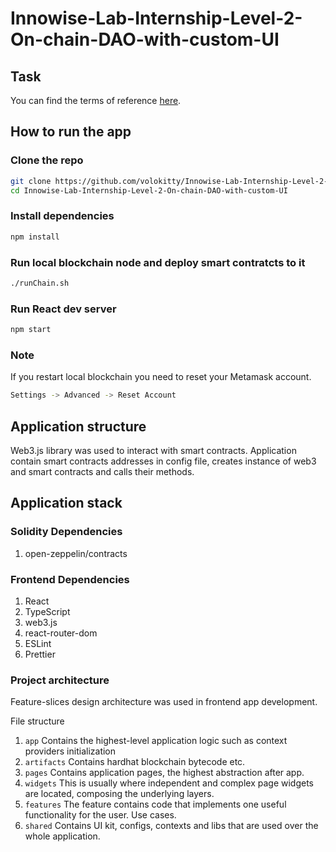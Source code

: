 # Innowise-Lab-Internship-Level-2-On-chain-DAO-with-custom-UI
## Task
You can find the terms of reference [here](https://docs.google.com/document/d/1NBscuqhNERUN7iiYTgQaqjYAcXlhrHXJ1MQpDCFylI0).

## How to run the app
### Clone the repo
```sh
git clone https://github.com/volokitty/Innowise-Lab-Internship-Level-2-On-chain-DAO-with-custom-UI.git
cd Innowise-Lab-Internship-Level-2-On-chain-DAO-with-custom-UI
```

### Install dependencies
```sh
npm install
```

### Run local blockchain node and deploy smart contratcts to it
```sh
./runChain.sh
```

### Run React dev server
```sh
npm start
```

### Note
If you restart local blockchain you need to reset your Metamask account.
```sh
Settings -> Advanced -> Reset Account
```

## Application structure
Web3.js library was used to interact with smart contracts. Application contain smart contracts addresses in config file, creates instance of web3 and smart contracts and calls their methods.

## Application stack

### Solidity Dependencies
1. open-zeppelin/contracts

### Frontend Dependencies
1. React
2. TypeScript
3. web3.js
4. react-router-dom
5. ESLint
6. Prettier

### Project architecture
Feature-slices design architecture was used in frontend app development.

File structure
1. ```app``` Contains the highest-level application logic such as context providers initialization
2. ```artifacts``` Contains hardhat blockchain bytecode etc.
3. ```pages``` Contains application pages, the highest abstraction after app.
4. ```widgets``` This is usually where independent and complex page widgets are located, composing the underlying layers.
5. ```features``` The feature contains code that implements one useful functionality for the user. Use cases.
6. ```shared``` Contains UI kit, configs, contexts and libs that are used over the whole application.
